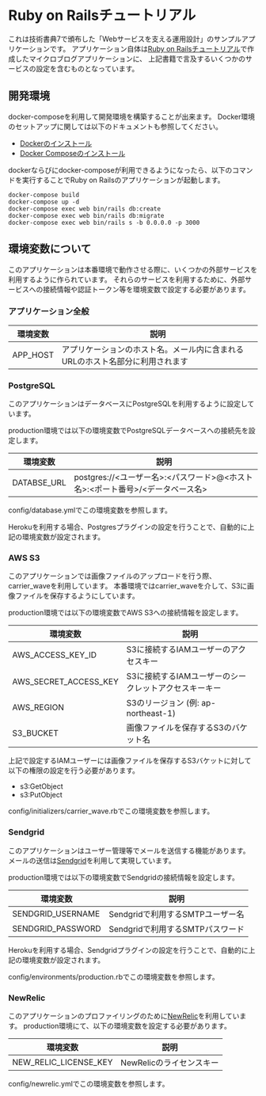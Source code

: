# Ruby on Railsチュートリアル

これは技術書典7で頒布した「Webサービスを支える運用設計」のサンプルアプリケーションです。
アプリケーション自体は[Ruby on Railsチュートリアル](https://railstutorial.jp/)で作成したマイクロブログアプリケーションに、
上記書籍で言及するいくつかのサービスの設定を含むものとなっています。

## 開発環境

docker-composeを利用して開発環境を構築することが出来ます。
Docker環境のセットアップに関しては以下のドキュメントも参照してください。

- [Dockerのインストール](http://docs.docker.jp/engine/installation/index.html)
- [Docker Composeのインストール](http://docs.docker.jp/compose/install.html)

dockerならびにdocker-composeが利用できるようになったら、以下のコマンドを実行することでRuby on Railsのアプリケーションが起動します。

```shell script
docker-compose build
docker-compose up -d
docker-compose exec web bin/rails db:create
docker-compose exec web bin/rails db:migrate
docker-compose exec web bin/rails s -b 0.0.0.0 -p 3000
```

## 環境変数について

このアプリケーションは本番環境で動作させる際に、いくつかの外部サービスを利用するように作られています。
それらのサービスを利用するために、外部サービスへの接続情報や認証トークン等を環境変数で設定する必要があります。

### アプリケーション全般

| 環境変数 | 説明 |
| -------- | ---- |
| APP_HOST | アプリケーションのホスト名。メール内に含まれるURLのホスト名部分に利用されます |

### PostgreSQL

このアプリケーションはデータベースにPostgreSQLを利用するように設定しています。

production環境では以下の環境変数でPostgreSQLデータベースへの接続先を設定します。

| 環境変数 | 説明 |
| -------- | ---- |
| DATABSE_URL | postgres://<ユーザー名>:<パスワード>@<ホスト名>:<ポート番号>/<データベース名> |

config/database.ymlでこの環境変数を参照します。

Herokuを利用する場合、Postgresプラグインの設定を行うことで、自動的に上記の環境変数が設定されます。

### AWS S3

このアプリケーションでは画像ファイルのアップロードを行う際、carrier_waveを利用しています。
本番環境ではcarrier_waveを介して、S3に画像ファイルを保存するようにしています。

production環境では以下の環境変数でAWS S3への接続情報を設定します。

| 環境変数              | 説明 |
| --------------------- | ---- |
| AWS_ACCESS_KEY_ID     | S3に接続するIAMユーザーのアクセスキー |
| AWS_SECRET_ACCESS_KEY | S3に接続するIAMユーザーのシークレットアクセスキーキー |
| AWS_REGION            | S3のリージョン (例: ap-northeast-1) |
| S3_BUCKET             | 画像ファイルを保存するS3のバケット名 |

上記で設定するIAMユーザーには画像ファイルを保存するS3バケットに対して以下の権限の設定を行う必要があります。

- s3:GetObject
- s3:PutObject

config/initializers/carrier_wave.rbでこの環境変数を参照します。

### Sendgrid

このアプリケーションはユーザー管理等でメールを送信する機能があります。
メールの送信は[Sendgrid](https://sendgrid.com/)を利用して実現しています。

production環境では以下の環境変数でSendgridの接続情報を設定します。

| 環境変数          | 説明 |
| ----------------- | ---- |
| SENDGRID_USERNAME | Sendgridで利用するSMTPユーザー名 |
| SENDGRID_PASSWORD | Sendgridで利用するSMTPパスワード |

Herokuを利用する場合、Sendgridプラグインの設定を行うことで、自動的に上記の環境変数が設定されます。

config/environments/production.rbでこの環境変数を参照します。

### NewRelic

このアプリケーションのプロファイリングのために[NewRelic](https://newrelic.com/)を利用しています。
production環境にて、以下の環境変数を設定する必要があります。

| 環境変数             | 説明 |
| -------------------- | ---- |
| NEW_RELIC_LICENSE_KEY | NewRelicのライセンスキー |

config/newrelic.ymlでこの環境変数を参照します。